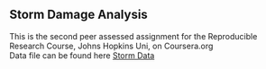 ## Storm Damage Analysis
This is the second peer assessed assignment for the Reproducible Research Course, Johns Hopkins Uni, on Coursera.org  
Data file can be found here [Storm Data](https://d396qusza40orc.cloudfront.net/repdata%2Fdata%2FStormData.csv.bz2)